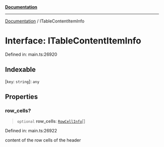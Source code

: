 [**Documentation**](../README.md)

***

[Documentation](../README.md) / ITableContentItemInfo

# Interface: ITableContentItemInfo

Defined in: main.ts:26920

## Indexable

\[`key`: `string`\]: `any`

## Properties

### row\_cells?

> `optional` **row\_cells**: [`RowCellInfo`](../classes/RowCellInfo.md)[]

Defined in: main.ts:26922

content of the row cells of the header
